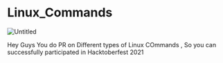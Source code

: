 # Linux_Commands

![Untitled](https://user-images.githubusercontent.com/55308841/135750163-2f8946e0-5617-43b0-a6ee-7b4c69d7d06f.png)

Hey Guys You do PR on Different types of Linux COmmands , So you can successfully participated in Hacktoberfest 2021
